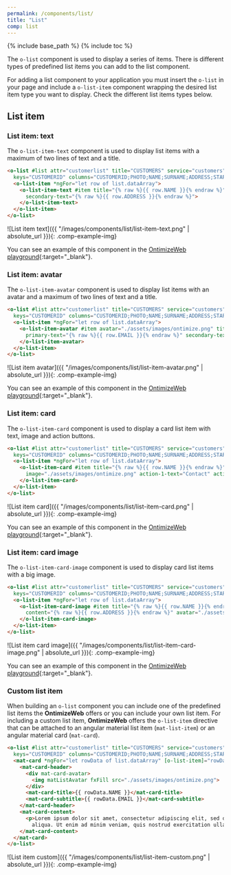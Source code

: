 ```yaml
---
permalink: /components/list/
title: "List"
comp: list
---
```


{% include base_path %}
{% include toc %}

The `o-list` component is used to display a series of items. There is different types of predefined list items you can add to the list component.

For adding a list component to your application you must insert the `o-list` in your page and include a `o-list-item` component wrapping the desired list item type you want to display. Check the different list items types below.
## List item
### List item: text

The `o-list-item-text` component is used to display list items with a maximum of two lines of text and a title.

```html
<o-list #list attr="customerlist" title="CUSTOMERS" service="customers" entity="customer"
  keys="CUSTOMERID" columns="CUSTOMERID;PHOTO;NAME;SURNAME;ADDRESS;STARTDATE;EMAIL">
  <o-list-item *ngFor="let row of list.dataArray">
    <o-list-item-text #item title="{% raw %}{{ row.NAME }}{% endraw %}" primary-text="{% raw %}{{ row.EMAIL }}{% endraw %}"
      secondary-text="{% raw %}{{ row.ADDRESS }}{% endraw %}">
    </o-list-item-text>
  </o-list-item>
</o-list>
```

![List item text]({{ "/images/components/list/list-item-text.png" | absolute_url }}){: .comp-example-img}

You can see an example of this component in the [OntimizeWeb playground](https://try.imatia.com/ontimizeweb/playground/main/lists/list-item-text){:target="_blank"}.

### List item: avatar

The `o-list-item-avatar` component is used to display list items with an avatar and a maximum of two lines of text and a title.

```html
<o-list #list attr="customerlist" title="CUSTOMERS" service="customers" entity="customer"
  keys="CUSTOMERID" columns="CUSTOMERID;PHOTO;NAME;SURNAME;ADDRESS;STARTDATE;EMAIL">
  <o-list-item *ngFor="let row of list.dataArray">
    <o-list-item-avatar #item avatar="./assets/images/ontimize.png" title="{% raw %}{{ row.NAME }}{% endraw %}"
      primary-text="{% raw %}{{ row.EMAIL }}{% endraw %}" secondary-text="{% raw %}{{ row.ADDRESS }}{% endraw %}">
    </o-list-item-avatar>
  </o-list-item>
</o-list>
```

![List item avatar]({{ "/images/components/list/list-item-avatar.png" | absolute_url }}){: .comp-example-img}

You can see an example of this component in the [OntimizeWeb playground](https://try.imatia.com/ontimizeweb/playground/main/lists/list-item-avatar){:target="_blank"}.

### List item: card

The `o-list-item-card` component is used to display a card list item with text, image and action buttons.

```html
<o-list #list attr="customerlist" title="CUSTOMERS" service="customers" entity="customer"
  keys="CUSTOMERID" columns="CUSTOMERID;PHOTO;NAME;SURNAME;ADDRESS;STARTDATE;EMAIL">
  <o-list-item *ngFor="let row of list.dataArray">
    <o-list-item-card #item title="{% raw %}{{ row.NAME }}{% endraw %}" subtitle="{% raw %}{{ row.EMAIL }}{% endraw %}"
      image="./assets/images/ontimize.png" action-1-text="Contact" action-2-text="Share">
    </o-list-item-card>
  </o-list-item>
</o-list>
```

![List item card]({{ "/images/components/list/list-item-card.png" | absolute_url }}){: .comp-example-img}

You can see an example of this component in the [OntimizeWeb playground](https://try.imatia.com/ontimizeweb/playground/main/lists/list-item-card){:target="_blank"}.

### List item: card image

The `o-list-item-card-image` component is used to display card list items with a big image.

```html
<o-list #list attr="customerlist" title="CUSTOMERS" service="customers" entity="customer"
  keys="CUSTOMERID" columns="CUSTOMERID;PHOTO;NAME;SURNAME;ADDRESS;STARTDATE;EMAIL">
  <o-list-item *ngFor="let row of list.dataArray">
    <o-list-item-card-image #item title="{% raw %}{{ row.NAME }}{% endraw %}" subtitle="{% raw %}{{ row.EMAIL }}{% endraw %}"
      content="{% raw %}{{ row.ADDRESS }}{% endraw %}" avatar="./assets/images/ontimize.png" image="./assets/images/ontimize.png" action-1-text="Contact" action-2-text="Share" collapsible="yes" collapsed="no">
    </o-list-item-card-image>
  </o-list-item>
</o-list>
```

![List item card image]({{ "/images/components/list/list-item-card-image.png" | absolute_url }}){: .comp-example-img}

You can see an example of this component in the [OntimizeWeb playground](https://try.imatia.com/ontimizeweb/playground/main/lists/list-item-card-image){:target="_blank"}.

### Custom list item

When building an `o-list` component you can include one of the predefined list items the **OntimizeWeb** offers or you can include your own list item. For including a custom list item, **OntimizeWeb** offers the `o-list-item` directive that can be attached to an angular material list item (`mat-list-item`) or an angular material card (`mat-card`).

```html
<o-list #list attr="customerlist" title="CUSTOMERS" service="customers" entity="customer"
  keys="CUSTOMERID" columns="CUSTOMERID;PHOTO;NAME;SURNAME;ADDRESS;STARTDATE;EMAIL">
  <mat-card *ngFor="let rowData of list.dataArray" [o-list-item]="rowData">
    <mat-card-header>
      <div mat-card-avatar>
        <img matListAvatar fxFill src="./assets/images/ontimize.png">
      </div>
      <mat-card-title>{{ rowData.NAME }}</mat-card-title>
      <mat-card-subtitle>{{ rowData.EMAIL }}</mat-card-subtitle>
    </mat-card-header>
    <mat-card-content>
      <p>Lorem ipsum dolor sit amet, consectetur adipiscing elit, sed do eiusmod tempor incididunt ut labore et dolore magna
        aliqua. Ut enim ad minim veniam, quis nostrud exercitation ullamco laboris nisi ut aliquip ex ea commodo consequat.</p>
    </mat-card-content>
  </mat-card>
</o-list>
```

![List item custom]({{ "/images/components/list/list-item-custom.png" | absolute_url }}){: .comp-example-img}
